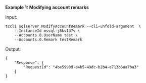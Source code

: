 **Example 1: Modifying account remarks**



Input: 

```
tccli sqlserver ModifyAccountRemark --cli-unfold-argument  \
    --InstanceId mssql-j8kv137v \
    --Accounts.0.UserName test \
    --Accounts.0.Remark testRemark
```

Output: 
```
{
    "Response": {
        "RequestId": "4be5990d-a4b5-49dc-b2b4-e713b6aa7ba3"
    }
}
```


